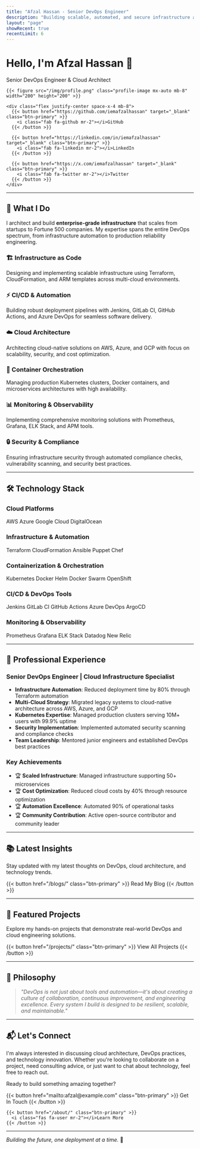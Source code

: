 ```yaml
---
title: "Afzal Hassan - Senior DevOps Engineer"
description: "Building scalable, automated, and secure infrastructure at scale | AWS, Azure, GCP, Kubernetes, Terraform"
layout: "page"
showRecent: true
recentLimit: 6
---
```


<div class="hero">
  <div class="hero-content text-center py-8">
    <h1 class="hero-title mb-4">Hello, I'm Afzal Hassan 👋</h1>
    <p class="text-xl text-gray-600 mb-6">Senior DevOps Engineer & Cloud Architect</p>
    
    {{< figure src="/img/profile.png" class="profile-image mx-auto mb-8" width="200" height="200" >}}
    
    <div class="flex justify-center space-x-4 mb-8">
      {{< button href="https://github.com/iemafzalhassan" target="_blank" class="btn-primary" >}}
        <i class="fab fa-github mr-2"></i>GitHub
      {{< /button >}}
      
      {{< button href="https://linkedin.com/in/iemafzalhassan" target="_blank" class="btn-primary" >}}
        <i class="fab fa-linkedin mr-2"></i>LinkedIn
      {{< /button >}}
      
      {{< button href="https://x.com/iemafzalhassan" target="_blank" class="btn-primary" >}}
        <i class="fab fa-twitter mr-2"></i>Twitter
      {{< /button >}}
    </div>
  </div>
</div>

---

## 🚀 What I Do

I architect and build **enterprise-grade infrastructure** that scales from startups to Fortune 500 companies. My expertise spans the entire DevOps spectrum, from infrastructure automation to production reliability engineering.

<div class="grid grid-cols-1 md:grid-cols-2 lg:grid-cols-3 gap-6 mt-8">
  <div class="skill-card loading">
    <h3>🏗️ Infrastructure as Code</h3>
    <p>Designing and implementing scalable infrastructure using Terraform, CloudFormation, and ARM templates across multi-cloud environments.</p>
  </div>
  
  <div class="skill-card loading">
    <h3>⚡ CI/CD & Automation</h3>
    <p>Building robust deployment pipelines with Jenkins, GitLab CI, GitHub Actions, and Azure DevOps for seamless software delivery.</p>
  </div>
  
  <div class="skill-card loading">
    <h3>☁️ Cloud Architecture</h3>
    <p>Architecting cloud-native solutions on AWS, Azure, and GCP with focus on scalability, security, and cost optimization.</p>
  </div>
  
  <div class="skill-card loading">
    <h3>🐳 Container Orchestration</h3>
    <p>Managing production Kubernetes clusters, Docker containers, and microservices architectures with high availability.</p>
  </div>
  
  <div class="skill-card loading">
    <h3>📊 Monitoring & Observability</h3>
    <p>Implementing comprehensive monitoring solutions with Prometheus, Grafana, ELK Stack, and APM tools.</p>
  </div>
  
  <div class="skill-card loading">
    <h3>🔒 Security & Compliance</h3>
    <p>Ensuring infrastructure security through automated compliance checks, vulnerability scanning, and security best practices.</p>
  </div>
</div>

---

## 🛠️ Technology Stack

### **Cloud Platforms**
<div class="flex flex-wrap gap-2 mb-4">
  <span class="tag">AWS</span>
  <span class="tag">Azure</span>
  <span class="tag">Google Cloud</span>
  <span class="tag">DigitalOcean</span>
</div>

### **Infrastructure & Automation**
<div class="flex flex-wrap gap-2 mb-4">
  <span class="tag">Terraform</span>
  <span class="tag">CloudFormation</span>
  <span class="tag">Ansible</span>
  <span class="tag">Puppet</span>
  <span class="tag">Chef</span>
</div>

### **Containerization & Orchestration**
<div class="flex flex-wrap gap-2 mb-4">
  <span class="tag">Kubernetes</span>
  <span class="tag">Docker</span>
  <span class="tag">Helm</span>
  <span class="tag">Docker Swarm</span>
  <span class="tag">OpenShift</span>
</div>

### **CI/CD & DevOps Tools**
<div class="flex flex-wrap gap-2 mb-4">
  <span class="tag">Jenkins</span>
  <span class="tag">GitLab CI</span>
  <span class="tag">GitHub Actions</span>
  <span class="tag">Azure DevOps</span>
  <span class="tag">ArgoCD</span>
</div>

### **Monitoring & Observability**
<div class="flex flex-wrap gap-2 mb-4">
  <span class="tag">Prometheus</span>
  <span class="tag">Grafana</span>
  <span class="tag">ELK Stack</span>
  <span class="tag">Datadog</span>
  <span class="tag">New Relic</span>
</div>

---

## 💼 Professional Experience

### **Senior DevOps Engineer** | Cloud Infrastructure Specialist
- **Infrastructure Automation**: Reduced deployment time by 80% through Terraform automation
- **Multi-Cloud Strategy**: Migrated legacy systems to cloud-native architecture across AWS, Azure, and GCP
- **Kubernetes Expertise**: Managed production clusters serving 10M+ users with 99.9% uptime
- **Security Implementation**: Implemented automated security scanning and compliance checks
- **Team Leadership**: Mentored junior engineers and established DevOps best practices

### **Key Achievements**
- 🏆 **Scaled Infrastructure**: Managed infrastructure supporting 50+ microservices
- 🏆 **Cost Optimization**: Reduced cloud costs by 40% through resource optimization
- 🏆 **Automation Excellence**: Automated 90% of operational tasks
- 🏆 **Community Contribution**: Active open-source contributor and community leader

---

## 📚 Latest Insights

Stay updated with my latest thoughts on DevOps, cloud architecture, and technology trends.

{{< button href="/blogs/" class="btn-primary" >}}
  Read My Blog
{{< /button >}}

---

## 🎯 Featured Projects

Explore my hands-on projects that demonstrate real-world DevOps and cloud engineering solutions.

{{< button href="/projects/" class="btn-primary" >}}
  View All Projects
{{< /button >}}

---

## 🌟 Philosophy

> *"DevOps is not just about tools and automation—it's about creating a culture of collaboration, continuous improvement, and engineering excellence. Every system I build is designed to be resilient, scalable, and maintainable."*

---

## 📬 Let's Connect

I'm always interested in discussing cloud architecture, DevOps practices, and technology innovation. Whether you're looking to collaborate on a project, need consulting advice, or just want to chat about technology, feel free to reach out.

<div class="text-center mt-8">
  <p class="text-lg mb-4">Ready to build something amazing together?</p>
  
  <div class="flex justify-center space-x-4">
    {{< button href="mailto:afzal@example.com" class="btn-primary" >}}
      <i class="fas fa-envelope mr-2"></i>Get In Touch
    {{< /button >}}
    
    {{< button href="/about/" class="btn-primary" >}}
      <i class="fas fa-user mr-2"></i>Learn More
    {{< /button >}}
  </div>
</div>

---

*Building the future, one deployment at a time.* 🚀

